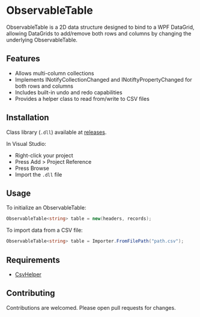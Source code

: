 # ObservableTable

ObservableTable is a 2D data structure designed to bind to a WPF DataGrid, allowing DataGrids to add/remove both rows and columns by changing the underlying ObservableTable.

## Features
* Allows multi-column collections
* Implements INotifyCollectionChanged and INotiftyPropertyChanged for both rows and columns
* Includes built-in undo and redo capabilities
* Provides a helper class to read from/write to CSV files

## Installation
Class library (`.dll`) available at [releases](https://github.com/haruki-taka8/ObservableTable/releases).

In Visual Studio:
* Right-click your project
* Press Add > Project Reference
* Press Browse
* Import the `.dll` file

## Usage
To initialize an ObservableTable:
```c#
ObservableTable<string> table = new(headers, records);
```

To import data from a CSV file:
```c#
ObservableTable<string> table = Importer.FromFilePath("path.csv");
```

## Requirements
* [CsvHelper](https://github.com/JoshClose/CsvHelper)

## Contributing
Contributions are welcomed. Please open pull requests for changes.
